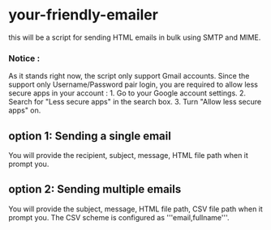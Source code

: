 # your-friendly-emailer


this will be a script for sending HTML emails in bulk using SMTP and MIME.

<h3>Notice :</h3>
As it stands right now, the script only support Gmail accounts.
Since the support only Username/Password pair login, you are required to allow less secure apps in your account :
      1. Go to your Google account settings.
      2. Search for "Less secure apps" in the search box.
      3. Turn "Allow less secure apps" on.

<h2>option 1: Sending a single email</h2>
You will provide the recipient, subject, message, HTML file path when it prompt you.

<h2>option 2: Sending multiple emails</h2>
You will provide the subject, message, HTML file path, CSV file path when it prompt you.
The CSV scheme is configured as '''email,fullname'''.
